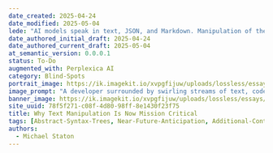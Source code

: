 ```yaml
---
date_created: 2025-04-24
date_modified: 2025-05-04
lede: "AI models speak in text, JSON, and Markdown. Manipulation of these formats has become essential for productivity, automation, and insight."
date_authored_initial_draft: 2025-04-24
date_authored_current_draft: 2025-05-04
at_semantic_version: 0.0.0.1
status: To-Do
augmented_with: Perplexica AI
category: Blind-Spots
portrait_image: https://ik.imagekit.io/xvpgfijuw/uploads/lossless/essays/2025-05-04_portraitimage_Why-Text-Manipulation-is-Now-Mission-Critical_20b00aea-430f-42f5-938f-bd45fbf50d45_or9ISGmLZ.jpg
image_prompt: "A developer surrounded by swirling streams of text, code, and data, with tools like pipes and filters transforming the flow. The mood is technical, fast-paced, and empowering."
banner_image: https://ik.imagekit.io/xvpgfijuw/uploads/lossless/essays/2025-05-04_bannerimage_Why-Text-Manipulation-is-Now-Mission-Critical_1cb56b21-45b2-41b4-988e-cc50dbefb356_KODAjAMOq.jpg
site_uuid: 78f5f271-c08f-4d80-98ff-8e1430f23f75
title: Why Text Manipulation Is Now Mission Critical
tags: [Abstract-Syntax-Trees, Near-Future-Anticipation, Additional-Context, Markdown, JavaScript-Ecosystem]
authors: 
  - Michael Staton
---
```

